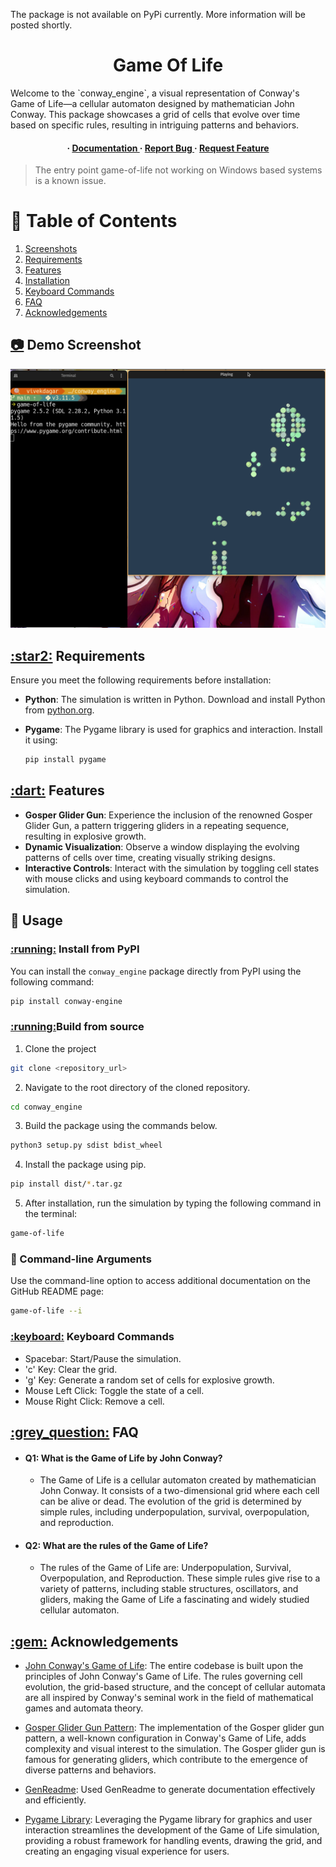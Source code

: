 The package is not available on PyPi currently. More information will be posted shortly.
<div align='center'>
<h1>Game Of Life</h1>
</div>
Welcome to the `conway_engine`, a visual representation of Conway's Game of Life—a cellular automaton designed by mathematician John Conway. This package showcases a grid of cells that evolve over time based on specific rules, resulting in intriguing patterns and behaviors.
<div align='center'>
<h4> <span> · </span> <a href="https://github.com/vivekkdagar/conway_engine/blob/master/README.md"> Documentation </a> <span> · </span> <a href="https://github.com/vivekkdagar/conway_engine/issues"> Report Bug </a> <span> · </span> <a href="https://github.com/vivekkdagar/conway_engine/issues"> Request Feature </a> </h4>

</div>

> The entry point game-of-life not working on Windows based systems is a known issue.

# :notebook_with_decorative_cover: Table of Contents

1. [Screenshots](#demo-screenshot)
2. [Requirements](#requirements)
3. [Features](#features)
4. [Installation](#installation)
5. [Keyboard Commands](#keyboard)
6. [FAQ](#question)
7. [Acknowledgements](#ack)

<h2><a id="demo-screenshot" href="demo-screenshot">📷</a> Demo Screenshot</h2>
<div align="center"><img src="https://github.com/vivekkdagar/conway_engine/blob/main/assets/Demo%202.png" alt='image' width='600'/></div>

<h2><a id="requirements" href="requirements">:star2:</a> Requirements</h2>

Ensure you meet the following requirements before installation:

- **Python**: The simulation is written in Python. Download and install Python from [python.org](https://www.python.org/).
- **Pygame**: The Pygame library is used for graphics and interaction. Install it using:

  ```bash
  pip install pygame
  ```

<h2><a id="features" href="features">:dart:</a> Features</h2>

- **Gosper Glider Gun**: Experience the inclusion of the renowned Gosper Glider Gun, a pattern triggering gliders in a repeating sequence, resulting in explosive growth.
- **Dynamic Visualization**: Observe a window displaying the evolving patterns of cells over time, creating visually striking designs.
- **Interactive Controls**: Interact with the simulation by toggling cell states with mouse clicks and using keyboard commands to control the simulation.

## :toolbox: Usage
<h3><a id = "installation" href="installation">:running:</a> Install from PyPI</h3>

You can install the `conway_engine` package directly from PyPI using the following command:

```bash
pip install conway-engine
```

<h3><a id = "installation" href="installation">:running:</a>Build from source</h3>

1. Clone the project
```bash
git clone <repository_url>
```

2. Navigate to the root directory of the cloned repository.
```bash
cd conway_engine
```

3. Build the package using the commands below.
```bash
python3 setup.py sdist bdist_wheel
```
4. Install the package using pip.
```bash
pip install dist/*.tar.gz
```

5. After installation, run the simulation by typing the following command in the terminal:
```bash
game-of-life
```

### :toolbox: Command-line Arguments

Use the command-line option to access additional documentation on the GitHub README page:

```bash
game-of-life --i
```
<h3><a id="keyboard" href="keyboard">:keyboard:</a> Keyboard Commands</h3>

- Spacebar: Start/Pause the simulation.
- 'c' Key: Clear the grid.
- 'g' Key: Generate a random set of cells for explosive growth.
- Mouse Left Click: Toggle the state of a cell.
- Mouse Right Click: Remove a cell.

<h2><a id="question" href="question">:grey_question:</a> FAQ</h2>

- #### Q1: What is the Game of Life by John Conway?
  - The Game of Life is a cellular automaton created by mathematician John Conway. It consists of a two-dimensional grid where each cell can be alive or dead. The evolution of the grid is determined by simple rules, including underpopulation, survival, overpopulation, and reproduction.

- #### Q2: What are the rules of the Game of Life?
  - The rules of the Game of Life are: Underpopulation, Survival, Overpopulation, and Reproduction. These simple rules give rise to a variety of patterns, including stable structures, oscillators, and gliders, making the Game of Life a fascinating and widely studied cellular automaton.

<h2><a id ="ack" href="ack">:gem:</a> Acknowledgements</h2>

- [John Conway's Game of Life](https://en.wikipedia.org/wiki/John_Horton_Conway/): The entire codebase is built upon the principles of John Conway's Game of Life. The rules governing cell evolution, the grid-based structure, and the concept of cellular automata are all inspired by Conway's seminal work in the field of mathematical games and automata theory.

- [Gosper Glider Gun Pattern](https://conwaylife.com/wiki/Gosper_glider_gun): The implementation of the Gosper glider gun pattern, a well-known configuration in Conway's Game of Life, adds complexity and visual interest to the simulation. The Gosper glider gun is famous for generating gliders, which contribute to the emergence of diverse patterns and behaviors.

- [GenReadme](https://www.genreadme.cloud/): Used GenReadme to generate documentation effectively and efficiently.

- [Pygame Library](https://pypi.org/project/pygame/): Leveraging the Pygame library for graphics and user interaction streamlines the development of the Game of Life simulation, providing a robust framework for handling events, drawing the grid, and creating an engaging visual experience for users.
